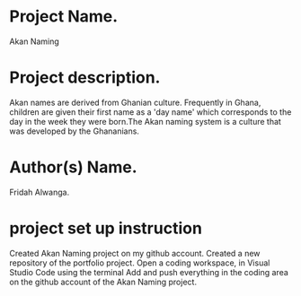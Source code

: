 # Project Name.
Akan Naming
# Project description.
Akan names are derived from Ghanian culture. Frequently in Ghana, children are given their first name as a 'day name' which corresponds to the day in the week they were born.The Akan naming system is a culture that was developed by the Ghananians. 
# Author(s) Name.
Fridah Alwanga.
# project set up instruction
Created Akan Naming project on my github account. Created a new repository of the portfolio project. Open a coding workspace, in Visual Studio Code using the terminal Add and push everything in the coding area on the github account of the Akan Naming project.



